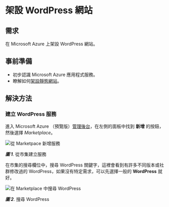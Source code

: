 # 架設 WordPress 網站

## 需求

在 Microsoft Azure 上架設 WordPress 網站。

## 事前準備

  * 初步認識 Microsoft Azure 應用程式服務。
  * 瞭解如何[架設靜態網站](create_a_static_website.md)。

## 解決方法

### 建立 WordPress 服務

進入 Microsoft Azure （預覽版）[管理後台](https://portal.azure.com/)，在左側的面板中找到 **新增** 的按鈕，然後選擇 _Marketplace_。

![從 Marketpace 新增服務](https://skgitbook.blob.core.windows.net/azurerecipestw/ch02/create_from_marketplace.png)

_**圖 1**_. 從市集建立服務


在市集的搜尋欄位中，搜尋 WordPress 關鍵字，這裡會看到有許多不同版本或社群修改過的 WordPress，如果沒有特定需求，可以先選擇一般的 **WordPress** 就好。

![在 Marketplace 中搜尋 WordPress](https://skgitbook.blob.core.windows.net/azurerecipestw/ch02/marketplace_search_wordpress.png)

_**圖 2**_. 搜尋 WordPress
